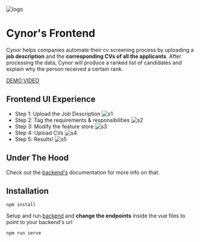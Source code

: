 ![logo](https://imgur.com/jRlL7aO.png)
# Cynor's Frontend

Cynor helps companies automate their cv screening process by uploading a **job description** and the **corresponding CVs of all the applicants**. After processing the data, Cynor will produce a ranked list of candidates and explain why the person received a certain rank.

[DEMO VIDEO](https://youtu.be/b1U-78txj4A)

## Frontend UI Experience
- Step 1: Upload the Job Description
![s1](https://imgur.com/Iv8gfaw.png)
- Step 2: Tag the requirements & responsibilities
![s2](https://imgur.com/hdkwyw1.png)
- Step 3: Modify the feature store
![s3](https://imgur.com/XDG76m0.png)
- Step 4: Upload CVs
![s4](https://imgur.com/KljSB6s.png)
- Step 5: Results!
![s5](https://imgur.com/vvfhdFX.png)


## Under The Hood
Check out the [backend's](https://github.com/cynor-codesec/backend) documentation for more info on that.

## Installation
```
npm install
```
Setup and run [backend](https://github.com/cynor-codesec/backend) and **change the endpoints** inside the vue files to point to your backend's url
```
npm run serve
```
